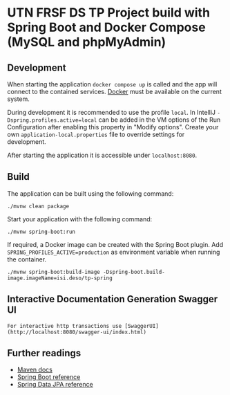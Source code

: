 # UTN FRSF DS TP Project build with Spring Boot and Docker Compose (MySQL and phpMyAdmin)

## Development

When starting the application `docker compose up` is called and the app will connect to the contained services.
[Docker](https://www.docker.com/get-started/) must be available on the current system.

During development it is recommended to use the profile `local`. In IntelliJ `-Dspring.profiles.active=local` can be
added in the VM options of the Run Configuration after enabling this property in "Modify options". Create your own
`application-local.properties` file to override settings for development.

After starting the application it is accessible under `localhost:8080`.

## Build

The application can be built using the following command:

```
./mvnw clean package
```

Start your application with the following command:

```
./mvnw spring-boot:run
```

If required, a Docker image can be created with the Spring Boot plugin. Add `SPRING_PROFILES_ACTIVE=production` as
environment variable when running the container.

```
./mvnw spring-boot:build-image -Dspring-boot.build-image.imageName=isi.deso/tp-spring
```

## Interactive Documentation Generation Swagger UI

```
For interactive http transactions use [SwaggerUI](http://localhost:8080/swagger-ui/index.html)
```

## Further readings

* [Maven docs](https://maven.apache.org/guides/index.html)  
* [Spring Boot reference](https://docs.spring.io/spring-boot/docs/current/reference/htmlsingle/)  
* [Spring Data JPA reference](https://docs.spring.io/spring-data/jpa/reference/jpa.html)
